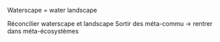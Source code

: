 Waterscape = water landscape

Réconcilier waterscape et landscape
Sortir des méta-commu → rentrer dans méta-écosystèmes
